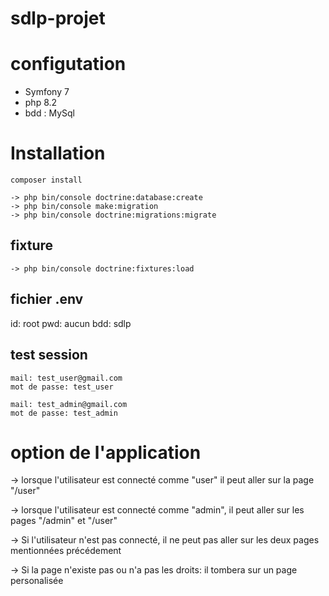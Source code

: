 # sdlp-projet

# configutation
- Symfony 7
- php 8.2
- bdd : MySql

# Installation
```composer install```
```
-> php bin/console doctrine:database:create
-> php bin/console make:migration
-> php bin/console doctrine:migrations:migrate
```
## fixture
```
-> php bin/console doctrine:fixtures:load
```

## fichier .env
id: root
pwd: aucun
bdd: sdlp

## test session
```
mail: test_user@gmail.com
mot de passe: test_user

mail: test_admin@gmail.com
mot de passe: test_admin
```


# option de l'application

-> lorsque l'utilisateur est connecté comme "user" il peut aller sur la page "/user"

-> lorsque l'utilisateur est connecté comme "admin", il peut aller sur les pages "/admin" et "/user"

-> Si l'utilisateur n'est pas connecté, il ne peut pas aller sur les deux pages mentionnées précédement 

-> Si la page n'existe pas ou n'a pas les droits: il tombera sur un page personalisée
